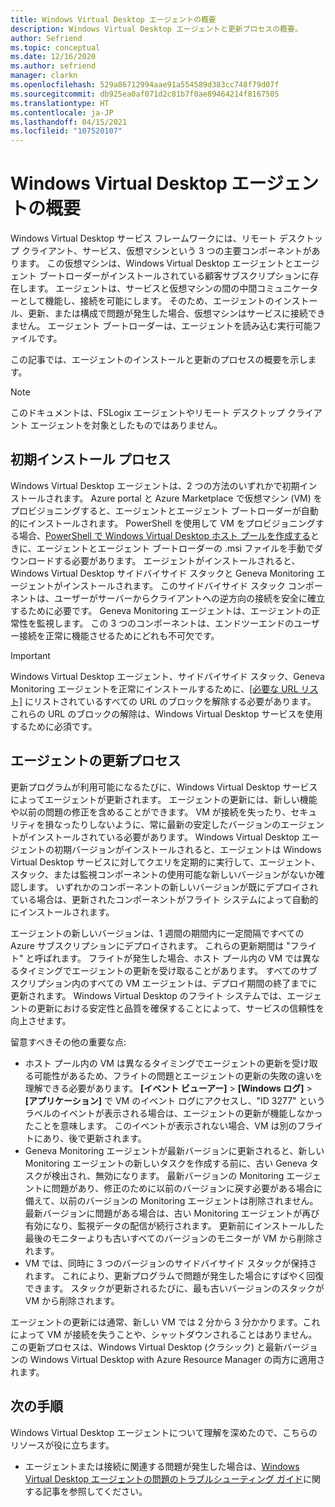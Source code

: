 ```yaml
---
title: Windows Virtual Desktop エージェントの概要
description: Windows Virtual Desktop エージェントと更新プロセスの概要。
author: Sefriend
ms.topic: conceptual
ms.date: 12/16/2020
ms.author: sefriend
manager: clarkn
ms.openlocfilehash: 529a86712994aae91a554589d383cc748f79d07f
ms.sourcegitcommit: db925ea0af071d2c81b7f0ae89464214f8167505
ms.translationtype: HT
ms.contentlocale: ja-JP
ms.lasthandoff: 04/15/2021
ms.locfileid: "107520107"
---
```

# <a name="get-started-with-the-windows-virtual-desktop-agent"></a>Windows Virtual Desktop エージェントの概要

Windows Virtual Desktop サービス フレームワークには、リモート デスクトップ クライアント、サービス、仮想マシンという 3 つの主要コンポーネントがあります。 この仮想マシンは、Windows Virtual Desktop エージェントとエージェント ブートローダーがインストールされている顧客サブスクリプションに存在します。 エージェントは、サービスと仮想マシンの間の中間コミュニケーターとして機能し、接続を可能にします。 そのため、エージェントのインストール、更新、または構成で問題が発生した場合、仮想マシンはサービスに接続できません。 エージェント ブートローダーは、エージェントを読み込む実行可能ファイルです。 

この記事では、エージェントのインストールと更新のプロセスの概要を示します。

>[!NOTE]
>このドキュメントは、FSLogix エージェントやリモート デスクトップ クライアント エージェントを対象としたものではありません。


## <a name="initial-installation-process"></a>初期インストール プロセス

Windows Virtual Desktop エージェントは、2 つの方法のいずれかで初期インストールされます。 Azure portal と Azure Marketplace で仮想マシン (VM) をプロビジョニングすると、エージェントとエージェント ブートローダーが自動的にインストールされます。 PowerShell を使用して VM をプロビジョニングする場合、[PowerShell で Windows Virtual Desktop ホスト プールを作成する](create-host-pools-powershell.md#register-the-virtual-machines-to-the-windows-virtual-desktop-host-pool)ときに、エージェントとエージェント ブートローダーの .msi ファイルを手動でダウンロードする必要があります。 エージェントがインストールされると、Windows Virtual Desktop サイドバイサイド スタックと Geneva Monitoring エージェントがインストールされます。 このサイドバイサイド スタック コンポーネントは、ユーザーがサーバーからクライアントへの逆方向の接続を安全に確立するために必要です。 Geneva Monitoring エージェントは、エージェントの正常性を監視します。 この 3 つのコンポーネントは、エンドツーエンドのユーザー接続を正常に機能させるためにどれも不可欠です。

>[!IMPORTANT]
>Windows Virtual Desktop エージェント、サイドバイサイド スタック、Geneva Monitoring エージェントを正常にインストールするために、[[必要な URL リスト]](safe-url-list.md#virtual-machines) にリストされているすべての URL のブロックを解除する必要があります。 これらの URL のブロックの解除は、Windows Virtual Desktop サービスを使用するために必須です。

## <a name="agent-update-process"></a>エージェントの更新プロセス

更新プログラムが利用可能になるたびに、Windows Virtual Desktop サービスによってエージェントが更新されます。 エージェントの更新には、新しい機能や以前の問題の修正を含めることができます。 VM が接続を失ったり、セキュリティを損なったりしないように、常に最新の安定したバージョンのエージェントがインストールされている必要があります。 Windows Virtual Desktop エージェントの初期バージョンがインストールされると、エージェントは Windows Virtual Desktop サービスに対してクエリを定期的に実行して、エージェント、スタック、または監視コンポーネントの使用可能な新しいバージョンがないか確認します。 いずれかのコンポーネントの新しいバージョンが既にデプロイされている場合は、更新されたコンポーネントがフライト システムによって自動的にインストールされます。

エージェントの新しいバージョンは、1 週間の期間内に一定間隔ですべての Azure サブスクリプションにデプロイされます。 これらの更新期間は "フライト" と呼ばれます。 フライトが発生した場合、ホスト プール内の VM では異なるタイミングでエージェントの更新を受け取ることがあります。 すべてのサブスクリプション内のすべての VM エージェントは、デプロイ期間の終了までに更新されます。 Windows Virtual Desktop のフライト システムでは、エージェントの更新における安定性と品質を確保することによって、サービスの信頼性を向上させます。


留意すべきその他の重要な点:

- ホスト プール内の VM は異なるタイミングでエージェントの更新を受け取る可能性があるため、フライトの問題とエージェントの更新の失敗の違いを理解できる必要があります。 **[イベント ビューアー]**  >  **[Windows ログ]**  >  **[アプリケーション]** で VM のイベント ログにアクセスし、"ID 3277" というラベルのイベントが表示される場合は、エージェントの更新が機能しなかったことを意味します。 このイベントが表示されない場合、VM は別のフライトにあり、後で更新されます。
- Geneva Monitoring エージェントが最新バージョンに更新されると、新しい Monitoring エージェントの新しいタスクを作成する前に、古い Geneva タスクが検出され、無効になります。 最新バージョンの Monitoring エージェントに問題があり、修正のために以前のバージョンに戻す必要がある場合に備えて、以前のバージョンの Monitoring エージェントは削除されません。 最新バージョンに問題がある場合は、古い Monitoring エージェントが再び有効になり、監視データの配信が続行されます。 更新前にインストールした最後のモニターよりも古いすべてのバージョンのモニターが VM から削除されます。
- VM では、同時に 3 つのバージョンのサイドバイサイド スタックが保持されます。 これにより、更新プログラムで問題が発生した場合にすばやく回復できます。 スタックが更新されるたびに、最も古いバージョンのスタックが VM から削除されます。

エージェントの更新には通常、新しい VM では 2 分から 3 分かかります。これによって VM が接続を失うことや、シャットダウンされることはありません。 この更新プロセスは、Windows Virtual Desktop (クラシック) と最新バージョンの Windows Virtual Desktop with Azure Resource Manager の両方に適用されます。

## <a name="next-steps"></a>次の手順

Windows Virtual Desktop エージェントについて理解を深めたので、こちらのリソースが役に立ちます。

- エージェントまたは接続に関連する問題が発生した場合は、[Windows Virtual Desktop エージェントの問題のトラブルシューティング ガイド](troubleshoot-agent.md)に関する記事を参照してください。
